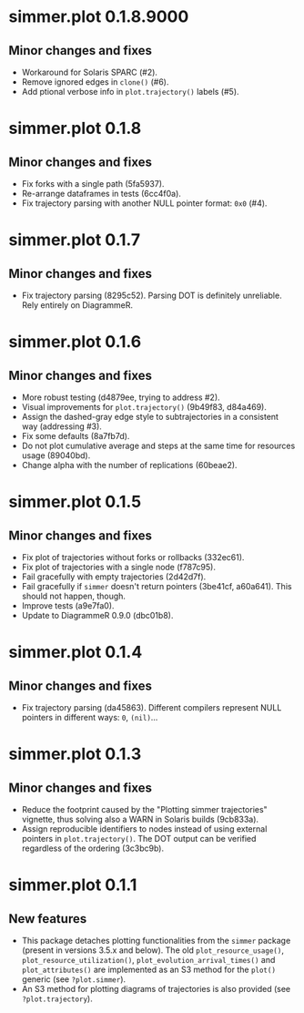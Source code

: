 # simmer.plot 0.1.8.9000

## Minor changes and fixes

* Workaround for Solaris SPARC (#2).
* Remove ignored edges in `clone()` (#6).
* Add ptional verbose info in `plot.trajectory()` labels (#5).

# simmer.plot 0.1.8

## Minor changes and fixes

* Fix forks with a single path (5fa5937).
* Re-arrange dataframes in tests (6cc4f0a).
* Fix trajectory parsing with another NULL pointer format: `0x0` (#4).

# simmer.plot 0.1.7

## Minor changes and fixes

* Fix trajectory parsing (8295c52). Parsing DOT is definitely unreliable. Rely entirely on DiagrammeR.

# simmer.plot 0.1.6

## Minor changes and fixes

* More robust testing (d4879ee, trying to address #2).
* Visual improvements for `plot.trajectory()` (9b49f83, d84a469).
* Assign the dashed-gray edge style to subtrajectories in a consistent way (addressing #3).
* Fix some defaults (8a7fb7d).
* Do not plot cumulative average and steps at the same time for resources usage (89040bd).
* Change alpha with the number of replications (60beae2).

# simmer.plot 0.1.5

## Minor changes and fixes

* Fix plot of trajectories without forks or rollbacks (332ec61).
* Fix plot of trajectories with a single node (f787c95).
* Fail gracefully with empty trajectories (2d42d7f).
* Fail gracefully if `simmer` doesn't return pointers (3be41cf, a60a641). This should not happen, though.
* Improve tests (a9e7fa0).
* Update to DiagrammeR 0.9.0 (dbc01b8).

# simmer.plot 0.1.4

## Minor changes and fixes

* Fix trajectory parsing (da45863). Different compilers represent NULL pointers in different ways: `0`, `(nil)`... 

# simmer.plot 0.1.3

## Minor changes and fixes

* Reduce the footprint caused by the "Plotting simmer trajectories" vignette, thus solving also a WARN in Solaris builds (9cb833a).
* Assign reproducible identifiers to nodes instead of using external pointers in `plot.trajectory()`. The DOT output can be verified regardless of the ordering (3c3bc9b).

# simmer.plot 0.1.1

## New features

* This package detaches plotting functionalities from the `simmer` package (present in versions 3.5.x and below). The old `plot_resource_usage()`, `plot_resource_utilization()`, `plot_evolution_arrival_times()` and `plot_attributes()` are implemented as an S3 method for the `plot()` generic (see `?plot.simmer`).
* An S3 method for plotting diagrams of trajectories is also provided (see `?plot.trajectory`).
